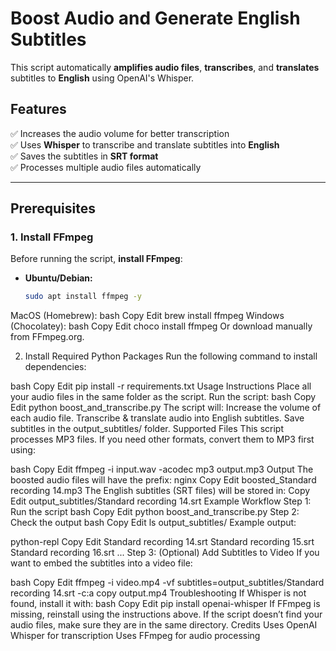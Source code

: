 # Boost Audio and Generate English Subtitles

This script automatically **amplifies audio files**, **transcribes**, and **translates** subtitles to **English** using OpenAI's Whisper.

## **Features**
✅ Increases the audio volume for better transcription  
✅ Uses **Whisper** to transcribe and translate subtitles into **English**  
✅ Saves the subtitles in **SRT format**  
✅ Processes multiple audio files automatically  

---

## **Prerequisites**
### **1. Install FFmpeg**
Before running the script, **install FFmpeg**:

- **Ubuntu/Debian:**
  ```bash
  sudo apt install ffmpeg -y
MacOS (Homebrew):
bash
Copy
Edit
brew install ffmpeg
Windows (Chocolatey):
bash
Copy
Edit
choco install ffmpeg
Or download manually from FFmpeg.org.

2. Install Required Python Packages
Run the following command to install dependencies:

bash
Copy
Edit
pip install -r requirements.txt
Usage Instructions
Place all your audio files in the same folder as the script.
Run the script:
bash
Copy
Edit
python boost_and_transcribe.py
The script will:
Increase the volume of each audio file.
Transcribe & translate audio into English subtitles.
Save subtitles in the output_subtitles/ folder.
Supported Files
This script processes MP3 files. If you need other formats, convert them to MP3 first using:

bash
Copy
Edit
ffmpeg -i input.wav -acodec mp3 output.mp3
Output
The boosted audio files will have the prefix:
nginx
Copy
Edit
boosted_Standard recording 14.mp3
The English subtitles (SRT files) will be stored in:
Copy
Edit
output_subtitles/Standard recording 14.srt
Example Workflow
Step 1: Run the script
bash
Copy
Edit
python boost_and_transcribe.py
Step 2: Check the output
bash
Copy
Edit
ls output_subtitles/
Example output:

python-repl
Copy
Edit
Standard recording 14.srt
Standard recording 15.srt
Standard recording 16.srt
...
Step 3: (Optional) Add Subtitles to Video
If you want to embed the subtitles into a video file:

bash
Copy
Edit
ffmpeg -i video.mp4 -vf subtitles=output_subtitles/Standard recording 14.srt -c:a copy output.mp4
Troubleshooting
If Whisper is not found, install it with:
bash
Copy
Edit
pip install openai-whisper
If FFmpeg is missing, reinstall using the instructions above.
If the script doesn’t find your audio files, make sure they are in the same directory.
Credits
Uses OpenAI Whisper for transcription
Uses FFmpeg for audio processing
